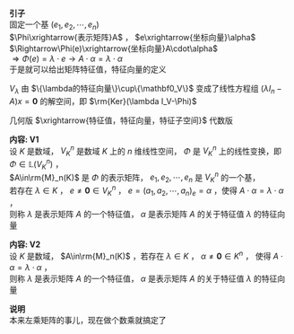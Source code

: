 **引子**    
固定一个基 $(e_1,e_2,\cdots,e_n)$     
 $\Phi\xrightarrow{表示矩阵}A$ ， $e\xrightarrow{坐标向量}\alpha$     
 $\Rightarrow\Phi(e)\xrightarrow{坐标向量}A\cdot\alpha$     
 $\Rightarrow\Phi(e)=\lambda\cdot e\longrightarrow A\cdot\alpha=\lambda\cdot\alpha$     
于是就可以给出矩阵特征值，特征向量的定义    
    
 $V_\lambda$ 由 $\{\lambda的特征向量\}\cup\{\mathbf0_V\}$ 变成了线性方程组 $(\lambda I_n-A)x=\mathbf0$ 的解空间，即 $\rm{Ker}(\lambda I_V-\Phi)$     
    
几何版 $\xrightarrow{特征值，特征向量，特征子空间}$ 代数版    
    
**内容: V1**    
设 $K$ 是数域， $V_K^n$ 是数域 $K$ 上的 $n$ 维线性空间， $\Phi$ 是 $V_K^n$ 上的线性变换，即 $\Phi\in\mathbb{L}(V_K^n)$ ，    
 $A\in\rm{M}_n(K)$ 是 $\Phi$ 的表示矩阵， $e_1,e_2,\cdots,e_n$ 是 $V_K^n$ 的一个基，    
若存在 $\lambda\in K$ ， $e\neq\mathbf{0}\in V_K^n$ ， $e=(a_1,a_2,\cdots,a_n)_e=\alpha$ ，使得 $A\cdot\alpha=\lambda\cdot\alpha$ ，    
则称 $\lambda$ 是表示矩阵 $A$ 的一个特征值， $\alpha$ 是表示矩阵 $A$ 的关于特征值 $\lambda$ 的特征向量    
    
**内容: V2**    
设 $K$ 是数域， $A\in\rm{M}_n(K)$ ，若存在 $\lambda\in K$ ， $\alpha\neq\mathbf{0}\in K^n$ ， 使得 $A\cdot\alpha=\lambda\cdot\alpha$ ，    
则称 $\lambda$ 是表示矩阵 $A$ 的一个特征值， $\alpha$ 是表示矩阵 $A$ 的关于特征值 $\lambda$ 的特征向量    
    
**说明**    
本来左乘矩阵的事儿，现在做个数乘就搞定了    
